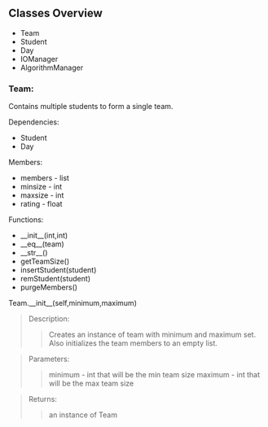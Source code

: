 ## Classes Overview
* Team
* Student
* Day
* IOManager
* AlgorithmManager

### Team:
Contains multiple students to form a single team.

Dependencies:
* Student
* Day

Members:
* members - list
* minsize - int
* maxsize - int
* rating - float

Functions:
* \_\_init\_\_(int,int)
* \_\_eq\_\_(team)
* \_\_str\_\_()
* getTeamSize()
* insertStudent(student)
* remStudent(student)
* purgeMembers()
        
Team.\_\_init\_\_(self,minimum,maximum)

>Description:
>>Creates an instance of team with minimum and maximum set. Also
>>initializes the team members to an empty list.

>Parameters:
>>minimum - int that will be the min team size
>>maximum - int that will be the max team size

>Returns:
>>an instance of Team
